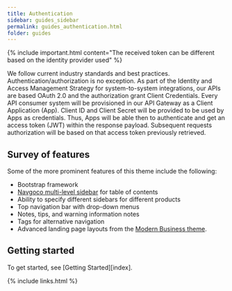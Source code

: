 ```yaml
---
title: Authentication
sidebar: guides_sidebar
permalink: guides_authentication.html
folder: guides
---
```


{% include important.html content="The received token can be different based on the identity provider used" %}

We follow current industry standards and best practices. Authentication/authorization is no exception. As part of the Identity and Access Management Strategy for system-to-system integrations, our APIs are based OAuth 2.0 and the authorization grant Client Credentials. Every API consumer system will be provisioned in our API Gateway as a Client Application (App). Client ID and Client Secret will be provided to be used by Apps as credentials. Thus, Apps will be able then to authenticate and get an access token (JWT) within the response payload. Subsequent requests authorization will be based on that access token previously retrieved.


## Survey of features

Some of the more prominent features of this theme include the following:

* Bootstrap framework
* [Navgoco multi-level sidebar](http://www.komposta.net/article/navgoco) for table of contents
* Ability to specify different sidebars for different products
* Top navigation bar with drop-down menus
* Notes, tips, and warning information notes
* Tags for alternative navigation
* Advanced landing page layouts from the [Modern Business theme](http://startbootstrap.com/template-overviews/modern-business/).

## Getting started

To get started, see [Getting Started][index].

{% include links.html %}
